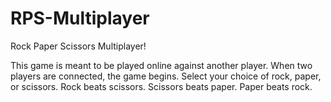 # RPS-Multiplayer

Rock Paper Scissors Multiplayer!

This game is meant to be played online against another player. When two players are connected, the game begins. Select your choice of rock, paper, or scissors. Rock beats scissors. Scissors beats paper. Paper beats rock.